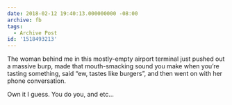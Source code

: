 ```yaml
---
date: 2018-02-12 19:40:13.000000000 -08:00
archive: fb
tags: 
  - Archive Post
id: '1518493213'
---
```


The woman behind me in this mostly-empty airport terminal just pushed out a massive burp, made that mouth-smacking sound you make when you’re tasting something, said “ew, tastes like burgers”, and then went on with her phone conversation.

Own it I guess. You do you, and etc...
